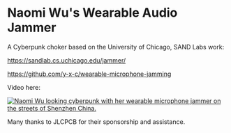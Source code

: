 # Naomi Wu's Wearable Audio Jammer
A Cyberpunk choker based on the University of Chicago, SAND Labs work:

https://sandlab.cs.uchicago.edu/jammer/

https://github.com/y-x-c/wearable-microphone-jamming


Video here:

[![Naomi Wu looking cyberpunk with her wearable microphone jammer on the streets of Shenzhen China.](http://img.youtube.com/vi/H1rozZ7ebxQ/0.jpg)](http://www.youtube.com/watch?v=H1rozZ7ebxQ "Cyberpunk Ultrasonic Microphone Jammer")

Many thanks to JLCPCB for their sponsorship and assistance. 
